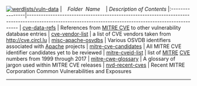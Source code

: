 [![werdlists/vuln-data](https://img.shields.io/badge/werdlists-vuln_data-purple.svg?logo=github&style=popout&longCache=true)](# "werdlists/vuln-data")
|&nbsp;&nbsp;&nbsp;&nbsp;_Folder&nbsp;&nbsp;Name_&nbsp;&nbsp;&nbsp;&nbsp;| _Description of Contents_
|:----------------|--------------------------------------------------------------------------------------------------------------------------------------------------------
| [cve-data-refs](cve-data-refs.zip.xz) |  References from [MITRE CVE](https://cve.mitre.org "Common Vulnerabilities and Exposures") to other vulnerability database entries 
| [cve-vendor-list](cve-vendor-list.txt) |  a list of CVE vendors taken from <http://cve.circl.lu> 
| [misc-apache-osvdbs](misc-apache-osvdbs.txt) |  Various OSVDB identifiers associated with [Apache](https://apache.org "The Apache Software Foundation") projects 
| [mitre-cve-candidates](mitre-cve-candidates.txt.xz) |  All MITRE CVE identifier candidates yet to be reviewed 
| [mitre-cveid-list](mitre-cveid-list.txt.xz) |  list of [MITRE](https://www.mitre.org) [CVE](https://cve.mitre.org) numbers from 1999 through 2017 
| [mitre-cwe-glossary](mitre-cwe-glossary.txt) |  A glossary of jargon used within MITRE CVE releases 
| [nvd-recent-cves](nvd-recent-cves.txt) |  Recent MITRE Corporation Common Vulnerabilities and Exposures 

* * *

